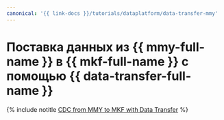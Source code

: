```yaml
---
canonical: '{{ link-docs }}/tutorials/dataplatform/data-transfer-mmy'
---
```


# Поставка данных из {{ mmy-full-name }} в {{ mkf-full-name }} с помощью {{ data-transfer-full-name }}

{% include notitle [CDC from MMY to MKF with Data Transfer](../../../_tutorials/dataplatform/data-transfer-mmy.md) %}
